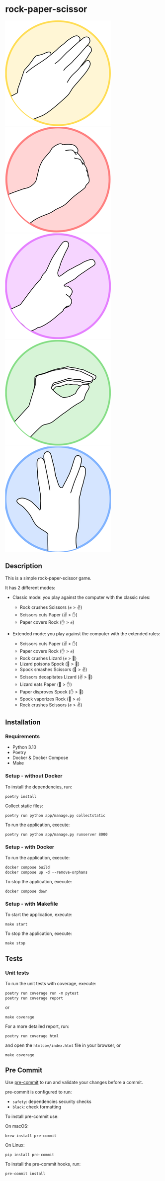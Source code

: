 # rock-paper-scissor
![paper.svg](app%2Ffrontend%2Fstatic%2Fimages%2Fpaper.svg)
![rock.svg](app%2Ffrontend%2Fstatic%2Fimages%2Frock.svg)
![scissors.svg](app%2Ffrontend%2Fstatic%2Fimages%2Fscissors.svg)
![lizard.svg](app%2Ffrontend%2Fstatic%2Fimages%2Flizard.svg)
![spock.svg](app%2Ffrontend%2Fstatic%2Fimages%2Fspock.svg)

## Description

This is a simple rock-paper-scissor game.

It has 2 different modes:
* Classic mode: you play against the computer with the classic rules:
  * Rock crushes Scissors (✊ > ✌)
  * Scissors cuts Paper (✌ > ✋)
  * Paper covers Rock (✋ > ✊)


* Extended mode: you play against the computer with the extended rules:
  * Scissors cuts Paper (✌ > ✋)
  * Paper covers Rock (✋ > ✊)
  * Rock crushes Lizard (✊ > 🦎)
  * Lizard poisons Spock (🦎 > 🖖)
  * Spock smashes Scissors (🖖 > ✌)
  * Scissors decapitates Lizard (✌ > 🦎)
  * Lizard eats Paper (🦎 > ✋)
  * Paper disproves Spock (✋ > 🖖)
  * Spock vaporizes Rock (🖖 > ✊)
  * Rock crushes Scissors (✊ > ✌)

## Installation

### Requirements

- Python 3.10
- Poetry
- Docker & Docker Compose
- Make

### Setup - without Docker

To install the dependencies, run:
```
poetry install
```

Collect static files:
```
poetry run python app/manage.py collectstatic
```

To run the application, execute:
```
poetry run python app/manage.py runserver 8000
```

### Setup - with Docker

To run the application, execute:
```
docker compose build
docker compose up -d --remove-orphans
```

To stop the application, execute:
```
docker compose down
```

### Setup - with Makefile

To start the application, execute:
```
make start
```

To stop the application, execute:
```
make stop
```

## Tests

### Unit tests

To run the unit tests with coverage, execute:
```
poetry run coverage run -m pytest
poetry run coverage report
```
or
```
make coverage
```

For a more detailed report, run:
```
poetry run coverage html
```
and open the `htmlcov/index.html` file in your browser, or
```
make coverage
```


## Pre Commit

Use [pre-commit](https://pre-commit.com/) to run and validate your changes before a commit.

pre-commit is configured to run:

- `safety`: dependencies security checks
- `black`: check formatting

To install pre-commit use:

On macOS:
```
brew install pre-commit
```

On Linux:
```
pip install pre-commit
```

To install the pre-commit hooks, run:
```
pre-commit install
```